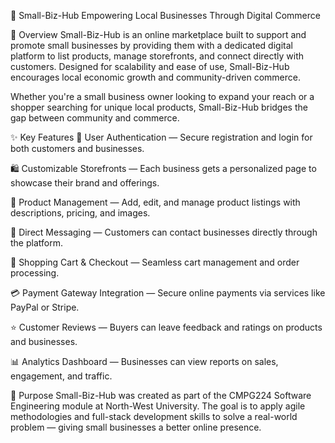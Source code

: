  💼 Small-Biz-Hub
Empowering Local Businesses Through Digital Commerce

📖 Overview
Small-Biz-Hub is an online marketplace built to support and promote small businesses by providing them with a dedicated digital platform to list products, manage storefronts, and connect directly with customers. Designed for scalability and ease of use, Small-Biz-Hub encourages local economic growth and community-driven commerce.

Whether you're a small business owner looking to expand your reach or a shopper searching for unique local products, Small-Biz-Hub bridges the gap between community and commerce.

✨ Key Features
🔐 User Authentication — Secure registration and login for both customers and businesses.

🛍️ Customizable Storefronts — Each business gets a personalized page to showcase their brand and offerings.

🧾 Product Management — Add, edit, and manage product listings with descriptions, pricing, and images.

💬 Direct Messaging — Customers can contact businesses directly through the platform.

🛒 Shopping Cart & Checkout — Seamless cart management and order processing.

💳 Payment Gateway Integration — Secure online payments via services like PayPal or Stripe.

⭐ Customer Reviews — Buyers can leave feedback and ratings on products and businesses.

📊 Analytics Dashboard — Businesses can view reports on sales, engagement, and traffic.


📌 Purpose
Small-Biz-Hub was created as part of the CMPG224 Software Engineering module at North-West University. The goal is to apply agile methodologies and full-stack development skills to solve a real-world problem — giving small businesses a better online presence.
